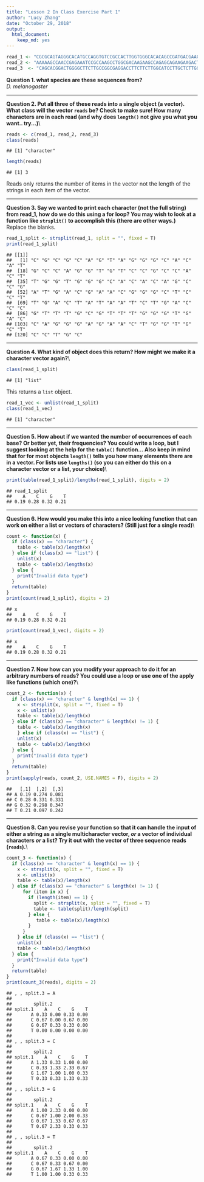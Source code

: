 ```yaml
---
title: "Lesson 2 In Class Exercise Part 1"
author: "Lucy Zhang"
date: "October 29, 2018"
output: 
  html_document: 
    keep_md: yes
---
```



```r
read_1 <- "CGCGCAGTAGGGCACATGCCAGGTGTCCGCCACTTGGTGGGCACACAGCCGATGACGAACGGGCTCCTTGACTATAATCTGACCCGTTTGCGTTTGGGTGACCAGGGAGAACTGGTGCTCCTGC"
read_2 <- "AAAAAGCCAACCGAGAAATCCGCCAAGCCTGGCGACAAGAAGCCAGAGCAGAAGAAGACTGCTGCGGCTCCCGCTGCCGGCAAGAAGGAGGCTGCTCCCTCGGCTGCCAAGCCAGCTGCCGCTG"
read_3  <- "CAGCACGGACTGGGGCTTCTTGCCGGCGAGGACCTTCTTCTTGGCATCCTTGCTCTTGGCCTTGGCGGCCGCGGTCGTCTTTACGGCCGCGGGCTTCTTGGCAGCAGCACCGGCGGTCGCTGGC"
```
**Question 1. what species are these sequences from?**\
*D. melanogaster*

_____

**Question 2. Put all three of these reads into a single object (a vector).  What class will the vector `reads` be? Check to make sure! How many characters are in each read (and why does `length()` not give you what you want.. try...)**\

```r
reads <- c(read_1, read_2, read_3)
class(reads)
```

```
## [1] "character"
```

```r
length(reads)
```

```
## [1] 3
```
Reads only returns the number of items in the vector not the length of the strings in each item of the vector.

_____

**Question 3. Say we wanted to print each character (not the full string) from read_1, how do we do this using a for loop? You may wish to look at a function like `strsplit()` to accomplish this (there are other ways.)**\
Replace the blanks.

```r
read_1_split <- strsplit(read_1, split = "", fixed = T) 
print(read_1_split)
```

```
## [[1]]
##   [1] "C" "G" "C" "G" "C" "A" "G" "T" "A" "G" "G" "G" "C" "A" "C" "A" "T"
##  [18] "G" "C" "C" "A" "G" "G" "T" "G" "T" "C" "C" "G" "C" "C" "A" "C" "T"
##  [35] "T" "G" "G" "T" "G" "G" "G" "C" "A" "C" "A" "C" "A" "G" "C" "C" "G"
##  [52] "A" "T" "G" "A" "C" "G" "A" "A" "C" "G" "G" "G" "C" "T" "C" "C" "T"
##  [69] "T" "G" "A" "C" "T" "A" "T" "A" "A" "T" "C" "T" "G" "A" "C" "C" "C"
##  [86] "G" "T" "T" "T" "G" "C" "G" "T" "T" "T" "G" "G" "G" "T" "G" "A" "C"
## [103] "C" "A" "G" "G" "G" "A" "G" "A" "A" "C" "T" "G" "G" "T" "G" "C" "T"
## [120] "C" "C" "T" "G" "C"
```

_____
**Question 4. What kind of object does this return? How might we make it a character vector again?**\

```r
class(read_1_split)
```

```
## [1] "list"
```
This returns a `list` object.

```r
read_1_vec <- unlist(read_1_split)
class(read_1_vec)
```

```
## [1] "character"
```
_____
**Question 5. How about if we wanted the number of occurrences of each base? Or better yet, their frequencies? You could write a loop, but I suggest looking at the help for the `table()` function... Also keep in mind that for for most objects `length()` tells you how many elements there are in a vector. For lists use `lengths()` (so you can either do this on a character vector or a list, your choice)**\

```r
print(table(read_1_split)/lengths(read_1_split), digits = 2)
```

```
## read_1_split
##    A    C    G    T 
## 0.19 0.28 0.32 0.21
```
_____
**Question 6. How would you make this into a nice looking function that can work on either  a list or vectors of characters? (Still just for a single read)**\

```r
count <- function(x) {
  if (class(x) == "character") {
    table <- table(x)/length(x)
  } else if (class(x) == "list") {
    unlist(x)
    table <- table(x)/lengths(x)
  } else {
    print("Invalid data type")
  }
  return(table)
}
print(count(read_1_split), digits = 2)
```

```
## x
##    A    C    G    T 
## 0.19 0.28 0.32 0.21
```

```r
print(count(read_1_vec), digits = 2)
```

```
## x
##    A    C    G    T 
## 0.19 0.28 0.32 0.21
```
_____
**Question 7. Now how can you modify your approach to do it for an arbitrary numbers of reads? You could use a loop or use one of the apply like functions (which one)?**\

```r
count_2 <- function(x) {
  if (class(x) == "character" & length(x) == 1) {
    x <- strsplit(x, split = "", fixed = T) 
    x <- unlist(x)
    table <- table(x)/length(x)
  } else if (class(x) == "character" & length(x) != 1) {
    table <- table(x)/length(x)
    } else if (class(x) == "list") {
    unlist(x)
    table <- table(x)/length(x)
  } else {
    print("Invalid data type")
  }
  return(table)
}
print(sapply(reads, count_2, USE.NAMES = F), digits = 2)
```

```
##   [,1]  [,2]  [,3]
## A 0.19 0.274 0.081
## C 0.28 0.331 0.331
## G 0.32 0.298 0.347
## T 0.21 0.097 0.242
```
_____
**Question 8. Can you revise your function so that it can handle the input of either a string as a single multicharacter vector, *or* a vector of individual characters *or* a list? Try it out with the vector of three sequence reads (`reads`).**\

```r
count_3 <- function(x) {
  if (class(x) == "character" & length(x) == 1) {
    x <- strsplit(x, split = "", fixed = T) 
    x <- unlist(x)
    table <- table(x)/length(x)
  } else if (class(x) == "character" & length(x) != 1) {
      for (item in x) {
        if (length(item) == 1) {
          split <- strsplit(x, split = "", fixed = T)
          table <- table(split)/length(split)
        } else {
           table <- table(x)/length(x)
        }
      }
    } else if (class(x) == "list") {
    unlist(x)
    table <- table(x)/length(x)
  } else {
    print("Invalid data type")
  }
  return(table)
}
print(count_3(reads), digits = 2)
```

```
## , , split.3 = A
## 
##        split.2
## split.1    A    C    G    T
##       A 0.33 0.00 0.33 0.00
##       C 0.67 0.00 0.67 0.00
##       G 0.67 0.33 0.33 0.00
##       T 0.00 0.00 0.00 0.00
## 
## , , split.3 = C
## 
##        split.2
## split.1    A    C    G    T
##       A 1.33 0.33 1.00 0.00
##       C 0.33 1.33 2.33 0.67
##       G 1.67 1.00 1.00 0.33
##       T 0.33 0.33 1.33 0.33
## 
## , , split.3 = G
## 
##        split.2
## split.1    A    C    G    T
##       A 1.00 2.33 0.00 0.00
##       C 0.67 1.00 2.00 0.33
##       G 0.67 1.33 0.67 0.67
##       T 0.67 2.33 0.33 0.33
## 
## , , split.3 = T
## 
##        split.2
## split.1    A    C    G    T
##       A 0.67 0.33 0.00 0.00
##       C 0.67 0.33 0.67 0.00
##       G 0.67 1.67 1.33 1.00
##       T 1.00 1.00 0.33 0.33
```

